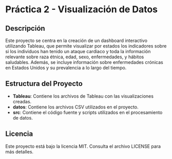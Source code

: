 # Práctica 2 - Visualización de Datos

## Descripción
Este proyecto se centra en la creación de un dashboard interactivo utilizando Tableau, que permite visualizar por estados los indicadores sobre si los individuos han tenido un ataque cardiaco y toda la información relevante sobre raza étnica, edad, sexo, enfermedades, y hábitos saludables. Además, se incluye información sobre enfermedades crónicas en Estados Unidos y su prevalencia a lo largo del tiempo.

## Estructura del Proyecto
- **Tableau**: Contiene los archivos de Tableau con las visualizaciones creadas.
- **datos**: Contiene los archivos CSV utilizados en el proyecto.
- **src**: Contiene el código fuente y scripts utilizados en el procesamiento de datos.

## Licencia
Este proyecto está bajo la licencia MIT. Consulta el archivo LICENSE para más detalles.
